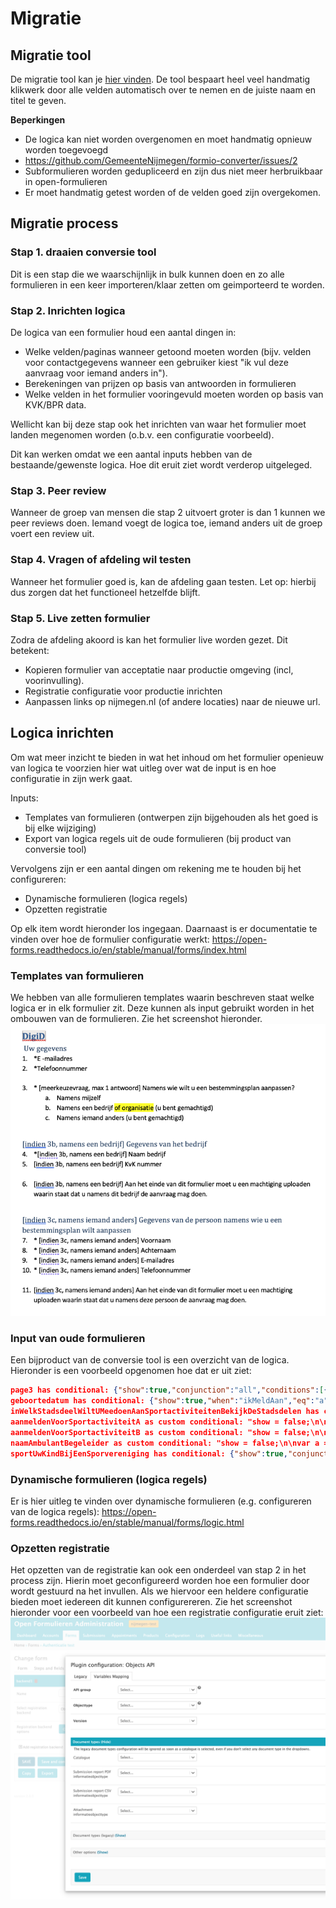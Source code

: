 # Migratie


## Migratie tool
De migratie tool kan je [hier vinden](https://github.com/GemeenteNijmegen/formio-converter).
De tool bespaart heel veel handmatig klikwerk door alle velden automatisch over te nemen en de juiste naam en titel te geven.

**Beperkingen**
- De logica kan niet worden overgenomen en moet handmatig opnieuw worden toegevoegd
- https://github.com/GemeenteNijmegen/formio-converter/issues/2
- Subformulieren worden gedupliceerd en zijn dus niet meer herbruikbaar in open-formulieren
- Er moet handmatig getest worden of de velden goed zijn overgekomen.


## Migratie process

### Stap 1. draaien conversie tool
Dit is een stap die we waarschijnlijk in bulk kunnen doen en zo alle formulieren in een keer importeren/klaar zetten om geimporteerd te worden.

### Stap 2. Inrichten logica
De logica van een formulier houd een aantal dingen in:
- Welke velden/paginas wanneer getoond moeten worden (bijv. velden voor contactgegevens wanneer een gebruiker kiest "ik vul deze aanvraag voor iemand anders in").
- Berekeningen van prijzen op basis van antwoorden in formulieren
- Welke velden in het formulier vooringevuld moeten worden op basis van KVK/BPR data.

Wellicht kan bij deze stap ook het inrichten van waar het formulier moet landen megenomen worden (o.b.v. een configuratie voorbeeld). 

Dit kan werken omdat we  een aantal inputs hebben van de bestaande/gewenste logica. Hoe dit eruit ziet wordt verderop uitgeleged.

### Stap 3. Peer review
Wanneer de groep van mensen die stap 2 uitvoert groter is dan 1 kunnen we peer reviews doen. Iemand voegt de logica toe, iemand anders uit de groep voert een review uit.

### Stap 4. Vragen of afdeling wil testen
Wanneer het formulier goed is, kan de afdeling gaan testen.
Let op: hierbij dus zorgen dat het functioneel hetzelfde blijft.

### Stap 5. Live zetten formulier
Zodra de afdeling akoord is kan het formulier live worden gezet. Dit betekent: 
- Kopieren formulier van acceptatie naar productie omgeving (incl, voorinvulling).
- Registratie configuratie voor productie inrichten
- Aanpassen links op nijmegen.nl (of andere locaties) naar de nieuwe url.


## Logica inrichten
Om wat meer inzicht te bieden in wat het inhoud om het formulier openieuw van logica te voorzien hier wat uitleg over wat de input is en hoe configuratie in zijn werk gaat.

Inputs:
- Templates van formulieren (ontwerpen zijn bijgehouden als het goed is bij elke wijziging)
- Export van logica regels uit de oude formulieren (bij product van conversie tool)

Vervolgens zijn er een aantal dingen om rekening me te houden bij het configureren:
- Dynamische formulieren (logica regels)
- Opzetten registratie

Op elk item wordt hieronder los ingegaan.
Daarnaast is er documentatie te vinden over hoe de formulier configuratie werkt: https://open-forms.readthedocs.io/en/stable/manual/forms/index.html

### Templates van formulieren
We hebben van alle formulieren templates waarin beschreven staat welke logica er in elk formulier zit. Deze kunnen als input gebruikt worden in het ombouwen van de formulieren. Zie het screenshot hieronder.
![Form template](./img/template.png)

### Input van oude formulieren
Een bijproduct van de conversie tool is een overzicht van de logica. Hieronder is een voorbeeld opgenomen hoe dat er uit ziet:
```json
page3 has conditional: {"show":true,"conjunction":"all","conditions":[{"component":"ikMeldAan","operator":"isEqual","value":"b"}]}
geboortedatum has conditional: {"show":true,"when":"ikMeldAan","eq":"a"}
inWelkStadsdeelWiltUMeedoenAanSportactiviteitenBekijkDeStadsdelen has conditional: {"show":true,"conjunction":"all","conditions":[{"component":"ikMeldAan","operator":"isEqual","value":"a"}]}
aanmeldenVoorSportactiviteitA as custom conditional: "show = false;\n\nif (data.stadsdeelVolwassen && data.stadsdeelVolwassen.stadsdeel == 'Nijmegen-Noord') {\n  show = true;\n}"
aanmeldenVoorSportactiviteitB as custom conditional: "show = false;\n\nif (data.stadsdeelVolwassen && data.stadsdeelVolwassen"
naamAmbulantBegeleider as custom conditional: "show = false;\n\nvar a = data.aanmeldenVoorSportactiviteitA && data.aanmeldenVoorSportactiviteitA.a ? true:false;\nvar b = data.aanmeldenVoorSportactiviteitB && data.aanmeldenVoorSportactiviteitB.a ? true:false;\nvar c = data.aanmeldenVoorSportactiviteitC && data.aanmeldenVoorSportactiviteitC.a ? true:false;\nvar e = data.aanmeldenVoorSportactiviteitE && data.aanmeldenVoorSportactiviteitE.a ? true:false;\nvar f = data.aanmeldenVoorSportactiviteitF && data.aanmeldenVoorSportactiviteitF.a ? true:false;\nvar g = data.aanmeldenVoorSportactiviteitG && data.aanmeldenVoorSportactiviteitG.a ? true:false;\n\nif (a || b || c || e || f || g) {\n  show = true;\n}"
sportUwKindBijEenSporvereniging has conditional: {"show":true,"conjunction":"all","conditions":[{"component":"ikMeldAan","operator":"isEqual","value":"b"}]}
```

### Dynamische formulieren (logica regels)
Er is hier uitleg te vinden over dynamische formulieren (e.g. configureren van de logica regels): https://open-forms.readthedocs.io/en/stable/manual/forms/logic.html

### Opzetten registratie
Het opzetten van de registratie kan ook een onderdeel van stap 2 in het process zijn. Hierin moet geconfigureerd worden hoe een formulier door wordt gestuurd na het invullen. Als we hiervoor een heldere configuratie bieden moet iedereen dit kunnen configurereren.
Zie het screenshot hieronder voor een voorbeeld van hoe een registratie configuratie eruit ziet:
![Form registration using objects api](./img/from-registration.png)